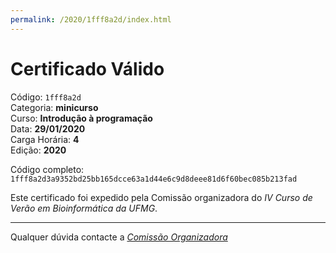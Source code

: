 ```yaml
---
permalink: /2020/1fff8a2d/index.html
---
```


# Certificado Válido

Código: `1fff8a2d`<br>
Categoria: **minicurso**<br>
Curso: **Introdução à programação**<br>
Data: **29/01/2020**<br>
Carga Horária: **4**<br>
Edição: **2020**<br>


Código completo: `1fff8a2d3a9352bd25bb165dcce63a1d44e6c9d8deee81d6f60bec085b213fad`


Este certificado foi expedido pela Comissão organizadora do *IV Curso de Verão em Bioinformática da UFMG*.

----

Qualquer dúvida contacte a [_Comissão Organizadora_](<mailto:cursobioinfoufmg@gmail.com$subject=[Certificados]>)

